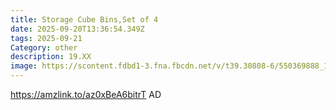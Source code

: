 ```yaml
---
title: Storage Cube Bins,Set of 4
date: 2025-09-20T13:36:54.349Z
tags: 2025-09-21
Category: other
description: 19.XX
image: https://scontent.fdbd1-3.fna.fbcdn.net/v/t39.30808-6/550369888_122258456180212848_8778538354807854310_n.jpg?stp=dst-jpg_p552x414_tt6&_nc_cat=107&ccb=1-7&_nc_sid=aa7b47&_nc_ohc=XOxwzRm3y88Q7kNvwG_hqD9&_nc_oc=Adni2cuH0El8Mb26RhI47N_asAtAj4zJIc_Tq7vZopvfpddUcEPyMM_MUGAkGFHOR_6GpF7OvKBpD28Lxu_aZPaz&_nc_zt=23&_nc_ht=scontent.fdbd1-3.fna&_nc_gid=6oQFN10HJjrXmS2ltPXH9g&oh=00_AfbBV8PSrRlFwHgGPr9AFL_6quXXKLxeL6YsBCqfUw9oIg&oe=68D4599A
---
```

https://amzlink.to/az0xBeA6bitrT  AD